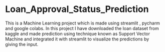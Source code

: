 # Loan_Approval_Status_Prediction

This is a Machine Learning project which is made using streamlit , pycharm and google colabs.
In this project I have downloaded the loan dataset from kaggle and made prediction using technique known as Support Vector Machine and integrated it with streamlit to visualize the predictions
by giving the input.
